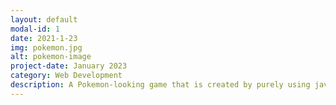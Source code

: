 ```yaml
---
layout: default
modal-id: 1
date: 2021-1-23
img: pokemon.jpg
alt: pokemon-image
project-date: January 2023
category: Web Development
description: A Pokemon-looking game that is created by purely using javascript, html and css. Audio and animation are included using howl and gsap in order to simulate battle sequence. Click <a href="./pokemon.html">here</a> to try the pokemon game.
---
```

